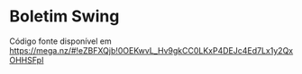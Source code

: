 # Boletim Swing 

Código fonte disponível em 
https://mega.nz/#!eZBFXQjb!0OEKwvL_Hv9gkCC0LKxP4DEJc4Ed7Lx1y2QxOHHSFpI
